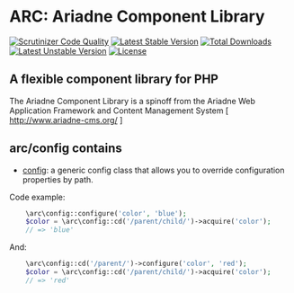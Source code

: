 ARC: Ariadne Component Library 
========================= 

[![Scrutinizer Code Quality](https://scrutinizer-ci.com/g/Ariadne-CMS/arc-config/badges/quality-score.png?b=master)](https://scrutinizer-ci.com/g/Ariadne-CMS/arc-config/?branch=master)
[![Latest Stable Version](https://poser.pugx.org/arc/config/v/stable.svg)](https://packagist.org/packages/arc/config)
[![Total Downloads](https://poser.pugx.org/arc/config/downloads.svg)](https://packagist.org/packages/arc/config)
[![Latest Unstable Version](https://poser.pugx.org/arc/config/v/unstable.svg)](https://packagist.org/packages/arc/config)
[![License](https://poser.pugx.org/arc/config/license.svg)](https://packagist.org/packages/arc/config)

A flexible component library for PHP
------------------------------------ 

The Ariadne Component Library is a spinoff from the Ariadne Web 
Application Framework and Content Management System 
[ http://www.ariadne-cms.org/ ]

arc/config contains
------------------
- [config](docs/config.md): a generic config class that allows you to override configuration properties by path.

Code example:

```php
	\arc\config::configure('color', 'blue');
	$color = \arc\config::cd('/parent/child/')->acquire('color');
	// => 'blue'
```

And:

```php
	\arc\config::cd('/parent/')->configure('color', 'red');
	$color = \arc\config::cd('/parent/child/')->acquire('color');
	// => 'red'
```
